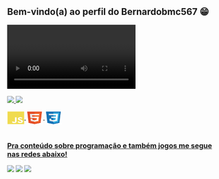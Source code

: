 ## Bem-vindo(a) ao perfil do Bernardobmc567 😁

![Descrição do GIF](https://github.com/Bernardobmc567/Bernardobmc567/blob/main/Gif.Shadow.mp4)

 <div>
   <a href="https://github.com/Bernardobmc567">
   <img height="180em" src="https://github-readme-stats.vercel.app/api?username=Bernardobmc567&show_icons=true&theme=tokyonight&include_all_commits=true&count_private=true"/>
   <img height="180em" src="https://github-readme-stats.vercel.app/api/top-langs/?username=Bernardobmc567&layout=compact&langs_count=6&theme=tokyonight"/>
</div>
    
<div style="display: inline_block"><br>
  <img align="center" alt="Js" height="30" width="40" src="https://raw.githubusercontent.com/devicons/devicon/master/icons/javascript/javascript-plain.svg">
  <img align="center" alt="HTML" height="30" width="40" src="https://raw.githubusercontent.com/devicons/devicon/master/icons/html5/html5-original.svg">
  <img align="center" alt="CSS" height="30" width="40" src="https://raw.githubusercontent.com/devicons/devicon/master/icons/css3/css3-original.svg">
</div>
 
<br>
 
### Pra conteúdo sobre programação e também jogos me segue nas redes abaixo!
 
<div> 
  <a href="http://www.youtube.com/@youtuber_bmc567thehedgehog5" target="_blank"><img src="https://img.shields.io/badge/YouTube-FF0000?style=for-the-badge&logo=youtube&logoColor=white" target="_blank"></a>
  <a href="https://www.instagram.com/bernardobmc567?igsh=MTl4enhzamwxZm1waA==" target="_blank"><img src="https://img.shields.io/badge/-Instagram-%23E4405F?style=for-the-badge&logo=instagram&logoColor=white" target="_blank"></a>
 <a href="https://discord.gg/qvUMq4M2" target="_blank"><img src="https://img.shields.io/badge/Discord-7289DA?style=for-the-badge&logo=discord&logoColor=white" target="_blank"></a>      <a href="www.linkedin.com/in/bernardobmc567" target="_blank"><img src="https://img.shields.io/badge/-LinkedIn-%230077B5?style=for-the-badge&logo=linkedin&logoColor=white" target="_blank </a>
</div>
